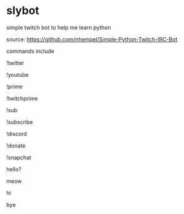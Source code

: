# slybot
simple twitch bot to help me learn python

source: https://github.com/nhempel/Simple-Python-Twitch-IRC-Bot

commands include

!twitter

!youtube

!prime

!twitchprime

!sub

!subscribe

!discord

!donate

!snapchat

hello?

meow

hi

bye
